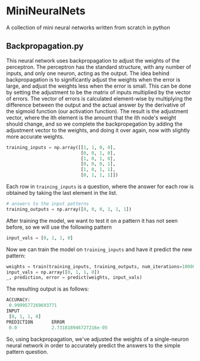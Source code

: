 # MiniNeuralNets
A collection of mini neural networks written from scratch in python


## Backpropagation.py
This neural network uses backpropagation to adjust the weights of the perceptron. The perceptron has the standard structure, with any number of inputs, and only one neuron, acting as the output. The idea behind backpropagation is to significantly adjust the weights when the error is large, and adjust the weights less when the error is small. This can be done by setting the adjustment to be the matrix of inputs multiplied by the vector of errors. The vector of errors is calculated element-wise by multiplying the difference between the output and the actual answer by the derivative of the sigmoid function (our activation function). The result is the adjustment vector, where the ith element is the amount that the ith node's weight should change, and so we complete the backpropegation by adding the adjustment vector to the weights, and doing it over again, now with slightly more accurate weights.
```python
training_inputs = np.array([[1, 1, 0, 0],
                            [0, 0, 1, 0],
                            [1, 0, 1, 0],
                            [0, 0, 0, 1],
                            [1, 0, 1, 1],
                            [0, 1, 1, 1]])
```
Each row in `training_inputs` is a question, where the answer for each row is obtained by taking the last element in the list.
```python
# answers to the input patterns
training_outputs = np.array([0, 0, 0, 1, 1, 1])
```
After training the model, we want to test it on a pattern it has not seen before, so we will use the following pattern
```python
input_vals = [0, 1, 1, 0]
```
Now we can train the model on `training_inputs` and have it predict the new pattern:
```python
weights = train(training_inputs, training_outputs, num_iterations=10000)
input_vals = np.array([0, 1, 1, 0])
_, prediction, error = predict(weights, input_vals)
```
The resulting output is as follows:
```python
ACCURACY: 
 0.9999577269693771
INPUT 
 [0, 1, 1, 0]
PREDICTION 		 ERROR 
 0.0 			 2.731818946727216e-05
```
So, using backpropagation, we've adjusted the weights of a single-neuron neural network in order to accurately predict the answers to the simple pattern question.
